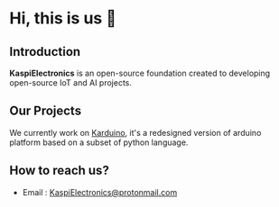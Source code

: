 # Hi, this is us 👋

## Introduction
**KaspiElectronics** is an open-source foundation created to developing open-source IoT and AI projects.

## Our Projects
We currently work on [Karduino](https://github.com/KaspiElectronics/Karduino), it's a redesigned version of arduino platform based on a subset of python language.

## How to reach us?
- Email : [KaspiElectronics@protonmail.com](mailto:KaspiElectronics@protonmail.com)
